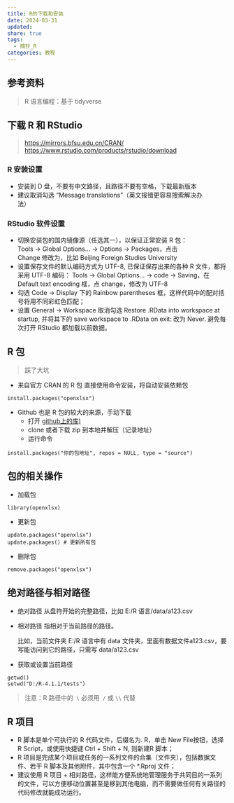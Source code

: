 ```yaml
---
title: R的下载和安装
date: 2024-03-31
updated: 
share: true
tags:
  - 摘抄_R
categories: 教程
---
```

## 参考资料
>R 语言编程：基于 tidyverse

## 下载 R 和 RStudio
> https://mirrors.bfsu.edu.cn/CRAN/
> https://www.rstudio.com/products/rstudio/download

### R 安装设置
- 安装到 D 盘，不要有中文路径，且路径不要有空格，下载最新版本
- 建议取消勾选 “Message translations”（英文报错更容易搜索解决办  
法）

###  RStudio 软件设置
- 切换安装包的国内镜像源（任选其一），以保证正常安装 R 包：  
	Tools -> Global Options… -> Options -> Packages，点击  
	Change 修改为，比如 Beijing Foreign Studies University
- 设置保存文件的默认编码方式为 UTF-8, 已保证保存出来的各种 R 文件，都将采用 UTF-8 编码：
	Tools -> Global Options… -> code -> Saving，在  
	Default text encoding 框，点 change，修改为 UTF-8
- 勾选 Code -> Display 下的 Rainbow parentheses 框，这样代码中的配对括号将用不同彩虹色匹配；
- 设置 General -> Workspace 取消勾选 Restore .RData into workspace at startup, 并将其下的 save workspace to .RData on exit: 改为 Never. 避免每次打开 RStudio 都加载以前数据。

## R 包
>踩了大坑

- 来自官方 CRAN 的 R 包
	直接使用命令安装，将自动安装依赖包 
```
install.packages("openxlsx")
```

- Github 也是 R 包的较大的来源，手动下载
	- 打开 [github上的库)](https://github.com/tidyverse/dplyr)
	- clone 或者下载 zip 到本地并解压（记录地址）
	- 运行命令
```
install.packages("你的包地址", repos = NULL, type = "source")
```


## 包的相关操作
- 加载包
```
library(openxlsx)
```

- 更新包
```
update.packages("openxlsx")
update.packages() # 更新所有包
```

- 删除包
```
remove.packages("openxlsx")
```

## 绝对路径与相对路径
- 绝对路径
	从盘符开始的完整路径，比如 E:/R 语言/data/a123.csv

- 相对路径
	指相对于当前路径的路径。
	
	比如，当前文件夹 E:/R 语言中有 data 文件夹，里面有数据文件a123.csv，要写能访问到它的路径，只需写 data/a123.csv

- 获取或设置当前路径
```
getwd()
setwd("D:/R-4.1.1/tests")
```
>注意：R 路径中的` \` 必须用` /` 或 `\\` 代替


## R 项目
- R 脚本是单个可执行的 R 代码文件，后缀名为. R，单击 New File按钮，选择 R Script，或使用快捷键 Ctrl + Shift + N, 则新建R 脚本；
- R 项目是完成某个项目或任务的一系列文件的合集（文件夹），包括数据文件、若干 R 脚本及其他附件，其中包含一个 *.Rproj 文件；
- 建议使用 R 项目 + 相对路径，这样能方便系统地管理服务于共同目的一系列的文件，可以方便移动位置甚至是移到其他电脑，而不需要做任何有关路径的代码修改就能成功运行。